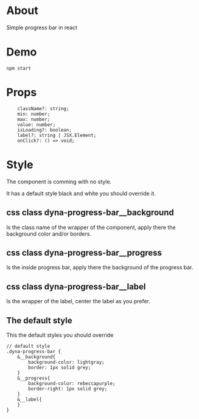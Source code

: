 # About

Simple progress bar in react

# Demo

`npm start`

# Props

```
    className?: string;
    min: number;
    max: number;
    value: number;
    isLoading?: boolean;
    label?: string | JSX.Element;
    onClick?: () => void;
```

# Style

The component is comming with no style.

It has a default style black and white you should override it.

## css class dyna-progress-bar__background

Is the class name of the wrapper of the component, apply there the background color and/or borders.

## css class dyna-progress-bar__progress

Is the inside progress bar, apply there the background of the progress bar.

## css class dyna-progress-bar__label

Is the wrapper of the label, center the label as you prefer.

## The default style

This the default styles you should override

```
// default style
.dyna-progress-bar {
    &__background{
        background-color: lightgray;
        border: 1px solid grey;
    }
    &__progress{
        background-color: rebeccapurple;
        border-right: 1px solid grey;
    }
    &__label{
    }
}
```
